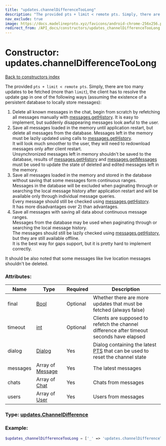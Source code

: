 ```yaml
---
title: "updates.channelDifferenceTooLong"
description: "The provided pts + limit < remote pts. Simply, there are too many updates to be fetched (more than limit), the client has to resolve the update gap in one of the following ways (assuming the existence of a persistent database to locally store messages)"
nav_exclude: true
image: https://docs.madelineproto.xyz/favicons/android-chrome-256x256.png
redirect_from: /API_docs/constructors/updates_channelDifferenceTooLong.html
---
```

# Constructor: updates.channelDifferenceTooLong  
[Back to constructors index](/API_docs/constructors/index.html)



The provided `pts + limit < remote pts`. Simply, there are too many updates to be fetched (more than `limit`), the client has to resolve the update gap in one of the following ways (assuming the existence of a persistent database to locally store messages):

1. Delete all known messages in the chat, begin from scratch by refetching all messages manually with [messages.getHistory](../methods/messages.getHistory.html). It is easy to implement, but suddenly disappearing messages look awful to the user.
2. Save all messages loaded in the memory until application restart, but delete all messages from the database. Messages left in the memory must be lazily updated using calls to [messages.getHistory](../methods/messages.getHistory.html).  
  It will look much smoother to the user, they will need to redownload messages only after client restart.  
  Unsynchronized messages left in memory shouldn't be saved to the database, results of [messages.getHistory](../methods/messages.getHistory.html) and [messages.getMessages](../methods/messages.getMessages.html) must be used to update the state of deleted and edited messages left in the memory.
3. Save all messages loaded in the memory and stored in the database without saving that some messages form continuous ranges.  
  Messages in the database will be excluded when paginating through or searching the local message history after application restart and will be available only through individual message queries.  
  Every message should still be checked using [messages.getHistory](../methods/messages.getHistory.html).  
  It has more disadvantages over 2) than advantages.
4. Save all messages with saving all data about continuous message ranges.  
  Messages from the database may be used when paginating through or searching the local message history.  
  The messages should still be lazily checked using [messages.getHistory](../methods/messages.getHistory.html), but they are still available offline.  
  It is the best way for gaps support, but it is pretty hard to implement correctly.

It should be also noted that some messages like live location messages shouldn't be deleted.

### Attributes:

| Name     |    Type       | Required | Description |
|----------|---------------|----------|-------------|
|final|[Bool](/API_docs/types/Bool.html) | Optional|Whether there are more updates that must be fetched (always false)|
|timeout|[int](/API_docs/types/int.html) | Optional|Clients are supposed to refetch the channel difference after timeout seconds have elapsed|
|dialog|[Dialog](/API_docs/types/Dialog.html) | Yes|Dialog containing the latest [PTS](https://core.telegram.org/api/updates) that can be used to reset the channel state|
|messages|Array of [Message](/API_docs/types/Message.html) | Yes|The latest messages|
|chats|Array of [Chat](/API_docs/types/Chat.html) | Yes|Chats from messages|
|users|Array of [User](/API_docs/types/User.html) | Yes|Users from messages|



### Type: [updates.ChannelDifference](/API_docs/types/updates.ChannelDifference.html)


### Example:

```php
$updates_channelDifferenceTooLong = ['_' => 'updates.channelDifferenceTooLong', 'final' => Bool, 'timeout' => int, 'dialog' => Dialog, 'messages' => [Message, Message], 'chats' => [Chat, Chat], 'users' => [User, User]];
```  

